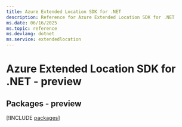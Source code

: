 ```yaml
---
title: Azure Extended Location SDK for .NET
description: Reference for Azure Extended Location SDK for .NET
ms.date: 06/16/2025
ms.topic: reference
ms.devlang: dotnet
ms.service: extendedlocation
---
```

# Azure Extended Location SDK for .NET - preview
## Packages - preview
[!INCLUDE [packages](extended-location-index.md)]